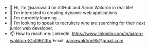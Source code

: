 - 👋 Hi, I’m @aarowald on GitHub and Aaron Waldron in real life!
- 👀 I’m interested in creating dynamic web applications 
- 🌱 I’m currently learning ...
- 💞️ I’m looking to speak to recruiters who are searching for their next junior web developer.
- 📫 How to reach me:
    LinkedIn: https://www.linkedin.com/in/aaron-waldron-81509613b/
    Email: aaronwaldron95@gmail.com
    

<!---
aarowald/aarowald is a ✨ special ✨ repository because its `README.md` (this file) appears on your GitHub profile.
You can click the Preview link to take a look at your changes.
--->
